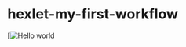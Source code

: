 # hexlet-my-first-workflow

[![Hello world](https://github.com/SplitCode/hexlet-workflow/actions/workflows/hello-world.yml/badge.svg)
